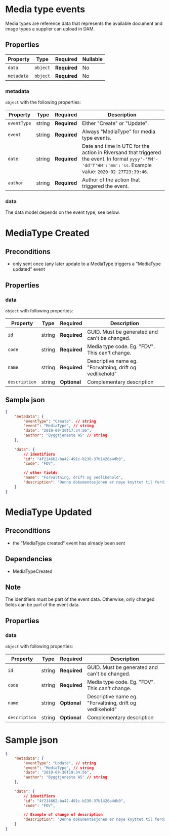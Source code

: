 # Media type events

Media types are reference data that represents the available document and image types a supplier can upload in DAM.

## Properties

| Property              | Type     | Required     | Nullable |
| --------------------- | -------- | ------------ | -------- |
| `data`                | `object` | **Required** | No       |
| `metadata`            | `object` | **Required** | No       |

### metadata

`object` with the following properties:

| Property          | Type    | Required     | Description |
| ------------------| ------- | ------------ | ------- |
| `eventType`       | string  | **Required** | Either "Create" or "Update".
| `event`           | string  | **Required** | Always "MediaType" for media type events.
| `date`            | string  | **Required** | Date and time in UTC for the action in Riversand that triggered the event. In format `yyyy'-'MM'-'dd'T'HH':'mm':'ss`. Example value: `2020-02-27T23:39:46`.
| `author`          | string  | **Required** | Author of the action that triggered the event.

### data
The data model depends on the event type, see below.



# MediaType Created 

## Preconditions
- only sent once (any later update to a MediaType triggers a "MediaType updated" event

## Properties
### data

`object` with following properties:

| Property                | Type    | Required     | Description |
| ----------------------- | ------- | ------------ | ------- |
| `id`                    | string  | **Required** | GUID. Must be generated and can't be changed.
| `code`			      | string | **Required**  | Media type code. Eg. "FDV". This can't change.
| `name`           		  | string  | **Required** | Descriptive name eg. "Forvaltning, drift og vedlikehold"
| `description`           | string  | **Optional** | Complementary description 


## Sample json

```json
{
	"metadata": {
		"eventType": "Create", // string
		"event": "MediaType", // string
		"date": "2019-09-30T17:34:56",
		"author": "Byggtjeneste AS" // string
	},
	
	"data": {
		// identifiers
		"id": "4f214662-ba42-491c-b230-37b1420a4db9",
		"code": "FDV",

		// other fields
		"name": "Forvaltning, drift og vedlikehold",
		"description": "Denne dokumentasjonen er nøye knyttet til ferdigattesten for nye bygg. Dokumentasjonen skal fortelle hvordan man forvalter, drifter og vedlikeholder produktet og er grunnlaget for FDV-dokumentasjonen for hele bygget."
	}
}

```

# MediaType Updated 

## Preconditions
- the "MediaType created" event has already been sent

## Dependencies
- MediaTypeCreated

## Note
The identifiers must be part of the event data. Otherwise, only changed fields can be part of the event data. 

## Properties
### data

`object` with following properties:

| Property                | Type    | Required     | Description |
| ----------------------- | ------- | ------------ | ------- |
| `id`                    | string  | **Required** | GUID. Must be generated and can't be changed.
| `code`			      | string | **Required**  | Media type code. Eg. "FDV". This can't change.
| `name`           		  | string  | **Optional** | Descriptive name eg. "Forvaltning, drift og vedlikehold"
| `description`           | string  | **Optional** | Complementary description 




# Sample json

```json
{
	"metadata": {
		"eventType": "Update", // string
		"event": "MediaType", // string
		"date": "2019-09-30T19:34:56",
		"author": "Byggtjeneste AS" // string
	},
	
	"data": {
		// identifiers
		"id": "4f214662-ba42-491c-b230-37b1420a4db9",
		"code": "FDV",

		// Example of change of description
		"description": "Denne dokumentasjonen er nøye knyttet til ferdigattesten for nye bygg. Dokumentasjonen skal fortelle hvordan man forvalter, drifter og vedlikeholder produktet og er grunnlaget for FDV-dokumentasjonen for hele bygget."
	}
}

```
